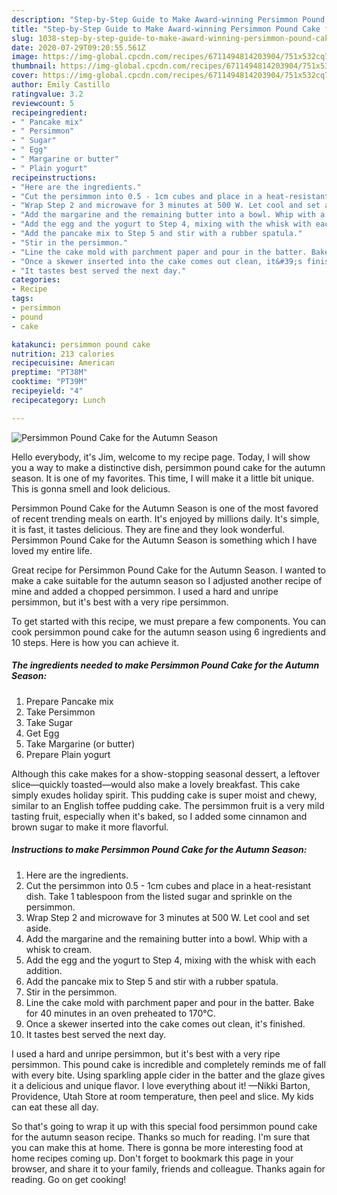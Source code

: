 ```yaml
---
description: "Step-by-Step Guide to Make Award-winning Persimmon Pound Cake for the Autumn Season"
title: "Step-by-Step Guide to Make Award-winning Persimmon Pound Cake for the Autumn Season"
slug: 1038-step-by-step-guide-to-make-award-winning-persimmon-pound-cake-for-the-autumn-season
date: 2020-07-29T09:20:55.561Z
image: https://img-global.cpcdn.com/recipes/6711494814203904/751x532cq70/persimmon-pound-cake-for-the-autumn-season-recipe-main-photo.jpg
thumbnail: https://img-global.cpcdn.com/recipes/6711494814203904/751x532cq70/persimmon-pound-cake-for-the-autumn-season-recipe-main-photo.jpg
cover: https://img-global.cpcdn.com/recipes/6711494814203904/751x532cq70/persimmon-pound-cake-for-the-autumn-season-recipe-main-photo.jpg
author: Emily Castillo
ratingvalue: 3.2
reviewcount: 5
recipeingredient:
- " Pancake mix"
- " Persimmon"
- " Sugar"
- " Egg"
- " Margarine or butter"
- " Plain yogurt"
recipeinstructions:
- "Here are the ingredients."
- "Cut the persimmon into 0.5 - 1cm cubes and place in a heat-resistant dish. Take 1 tablespoon from the listed sugar and sprinkle on the persimmon."
- "Wrap Step 2 and microwave for 3 minutes at 500 W. Let cool and set aside."
- "Add the margarine and the remaining butter into a bowl. Whip with a whisk to cream."
- "Add the egg and the yogurt to Step 4, mixing with the whisk with each addition."
- "Add the pancake mix to Step 5 and stir with a rubber spatula."
- "Stir in the persimmon."
- "Line the cake mold with parchment paper and pour in the batter. Bake for 40 minutes in an oven preheated to 170°C."
- "Once a skewer inserted into the cake comes out clean, it&#39;s finished."
- "It tastes best served the next day."
categories:
- Recipe
tags:
- persimmon
- pound
- cake

katakunci: persimmon pound cake 
nutrition: 213 calories
recipecuisine: American
preptime: "PT38M"
cooktime: "PT39M"
recipeyield: "4"
recipecategory: Lunch

---
```



![Persimmon Pound Cake for the Autumn Season](https://img-global.cpcdn.com/recipes/6711494814203904/751x532cq70/persimmon-pound-cake-for-the-autumn-season-recipe-main-photo.jpg)

Hello everybody, it's Jim, welcome to my recipe page. Today, I will show you a way to make a distinctive dish, persimmon pound cake for the autumn season. It is one of my favorites. This time, I will make it a little bit unique. This is gonna smell and look delicious.

Persimmon Pound Cake for the Autumn Season is one of the most favored of recent trending meals on earth. It's enjoyed by millions daily. It's simple, it is fast, it tastes delicious. They are fine and they look wonderful. Persimmon Pound Cake for the Autumn Season is something which I have loved my entire life.

Great recipe for Persimmon Pound Cake for the Autumn Season. I wanted to make a cake suitable for the autumn season so I adjusted another recipe of mine and added a chopped persimmon. I used a hard and unripe persimmon, but it&#39;s best with a very ripe persimmon.


To get started with this recipe, we must prepare a few components. You can cook persimmon pound cake for the autumn season using 6 ingredients and 10 steps. Here is how you can achieve it.

<!--inarticleads1-->

##### The ingredients needed to make Persimmon Pound Cake for the Autumn Season:

1. Prepare  Pancake mix
1. Take  Persimmon
1. Take  Sugar
1. Get  Egg
1. Take  Margarine (or butter)
1. Prepare  Plain yogurt


Although this cake makes for a show-stopping seasonal dessert, a leftover slice—quickly toasted—would also make a lovely breakfast. This cake simply exudes holiday spirit. This pudding cake is super moist and chewy, similar to an English toffee pudding cake. The persimmon fruit is a very mild tasting fruit, especially when it&#39;s baked, so I added some cinnamon and brown sugar to make it more flavorful. 

<!--inarticleads2-->

##### Instructions to make Persimmon Pound Cake for the Autumn Season:

1. Here are the ingredients.
1. Cut the persimmon into 0.5 - 1cm cubes and place in a heat-resistant dish. Take 1 tablespoon from the listed sugar and sprinkle on the persimmon.
1. Wrap Step 2 and microwave for 3 minutes at 500 W. Let cool and set aside.
1. Add the margarine and the remaining butter into a bowl. Whip with a whisk to cream.
1. Add the egg and the yogurt to Step 4, mixing with the whisk with each addition.
1. Add the pancake mix to Step 5 and stir with a rubber spatula.
1. Stir in the persimmon.
1. Line the cake mold with parchment paper and pour in the batter. Bake for 40 minutes in an oven preheated to 170°C.
1. Once a skewer inserted into the cake comes out clean, it&#39;s finished.
1. It tastes best served the next day.


I used a hard and unripe persimmon, but it&#39;s best with a very ripe persimmon. This pound cake is incredible and completely reminds me of fall with every bite. Using sparkling apple cider in the batter and the glaze gives it a delicious and unique flavor. I love everything about it! —Nikki Barton, Providence, Utah Store at room temperature, then peel and slice. My kids can eat these all day. 

So that's going to wrap it up with this special food persimmon pound cake for the autumn season recipe. Thanks so much for reading. I'm sure that you can make this at home. There is gonna be more interesting food at home recipes coming up. Don't forget to bookmark this page in your browser, and share it to your family, friends and colleague. Thanks again for reading. Go on get cooking!
